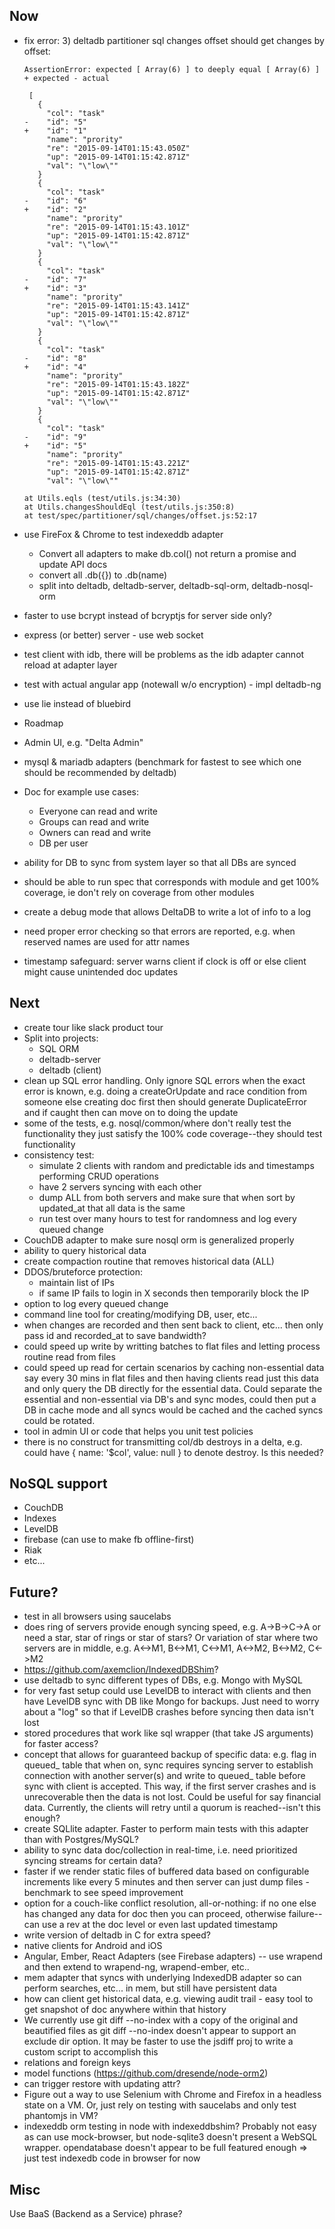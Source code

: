 Now
---
- fix error:
  3) deltadb partitioner sql changes offset should get changes by offset:

      AssertionError: expected [ Array(6) ] to deeply equal [ Array(6) ]
      + expected - actual

       [
         {
           "col": "task"
      -    "id": "5"
      +    "id": "1"
           "name": "prority"
           "re": "2015-09-14T01:15:43.050Z"
           "up": "2015-09-14T01:15:42.871Z"
           "val": "\"low\""
         }
         {
           "col": "task"
      -    "id": "6"
      +    "id": "2"
           "name": "prority"
           "re": "2015-09-14T01:15:43.101Z"
           "up": "2015-09-14T01:15:42.871Z"
           "val": "\"low\""
         }
         {
           "col": "task"
      -    "id": "7"
      +    "id": "3"
           "name": "prority"
           "re": "2015-09-14T01:15:43.141Z"
           "up": "2015-09-14T01:15:42.871Z"
           "val": "\"low\""
         }
         {
           "col": "task"
      -    "id": "8"
      +    "id": "4"
           "name": "prority"
           "re": "2015-09-14T01:15:43.182Z"
           "up": "2015-09-14T01:15:42.871Z"
           "val": "\"low\""
         }
         {
           "col": "task"
      -    "id": "9"
      +    "id": "5"
           "name": "prority"
           "re": "2015-09-14T01:15:43.221Z"
           "up": "2015-09-14T01:15:42.871Z"
           "val": "\"low\""
      
      at Utils.eqls (test/utils.js:34:30)
      at Utils.changesShouldEql (test/utils.js:350:8)
      at test/spec/partitioner/sql/changes/offset.js:52:17
- use FireFox & Chrome to test indexeddb adapter
	- Convert all adapters to make db.col() not return a promise and update API docs
	- convert all .db({}) to .db(name)
	- split into deltadb, deltadb-server, deltadb-sql-orm, deltadb-nosql-orm
- faster to use bcrypt instead of bcryptjs for server side only?
- express (or better) server - use web socket
- test client with idb, there will be problems as the idb adapter cannot reload at adapter layer
- test with actual angular app (notewall w/o encryption) - impl deltadb-ng
- use lie instead of bluebird
- Roadmap
- Admin UI, e.g. "Delta Admin"
- mysql & mariadb adapters (benchmark for fastest to see which one should be recommended by deltadb)
- Doc for example use cases:
	- Everyone can read and write
	- Groups can read and write
	- Owners can read and write
	- DB per user
- ability for DB to sync from system layer so that all DBs are synced
- should be able to run spec that corresponds with module and get 100% coverage, ie don't rely on coverage from other modules
- create a debug mode that allows DeltaDB to write a lot of info to a log
- need proper error checking so that errors are reported, e.g. when reserved names are used for attr names
- timestamp safeguard: server warns client if clock is off or else client might cause unintended doc updates

Next
---
- create tour like slack product tour
- Split into projects:
	- SQL ORM
	- deltadb-server
	- deltadb (client)
- clean up SQL error handling. Only ignore SQL errors when the exact error is known, e.g. doing a createOrUpdate and race condition from someone else creating doc first then should generate DuplicateError and if caught then can move on to doing the update
- some of the tests, e.g. nosql/common/where don't really test the functionality they just satisfy the 100% code coverage--they should test functionality
- consistency test:
	- simulate 2 clients with random and predictable ids and timestamps performing CRUD operations
	- have 2 servers syncing with each other
	- dump ALL from both servers and make sure that when sort by updated_at that all data is the same
	- run test over many hours to test for randomness and log every queued change
- CouchDB adapter to make sure nosql orm is generalized properly 
- ability to query historical data
- create compaction routine that removes historical data (ALL)
- DDOS/bruteforce protection:
	- maintain list of IPs
	- if same IP fails to login in X seconds then temporarily block the IP
- option to log every queued change
- command line tool for creating/modifying DB, user, etc...
- when changes are recorded and then sent back to client, etc... then only pass id and recorded_at to save bandwidth?
- could speed up write by writting batches to flat files and letting process routine read from files
- could speed up read for certain scenarios by caching non-essential data say every 30 mins in flat files and then having clients read just this data and only query the DB directly for the essential data. Could separate the essential and non-essential via DB's and sync modes, could then put a DB in cache mode and all syncs would be cached and the cached syncs could be rotated.
- tool in admin UI or code that helps you unit test policies
- there is no construct for transmitting col/db destroys in a delta, e.g. could have { name: '$col', value: null } to denote destroy. Is this needed?

NoSQL support
---
- CouchDB
- Indexes
- LevelDB
- firebase (can use to make fb offline-first)
- Riak
- etc...

Future?
---
- test in all browsers using saucelabs
- does ring of servers provide enough syncing speed, e.g. A->B->C->A or need a star, star of rings or star of stars? Or variation of star where two servers are in middle, e.g. A<->M1, B<->M1, C<->M1, A<->M2, B<->M2, C<->M2
- https://github.com/axemclion/IndexedDBShim?
- use deltadb to sync different types of DBs, e.g. Mongo with MySQL
- for very fast setup could use LevelDB to interact with clients and then have LevelDB sync with DB like Mongo for backups. Just need to worry about a "log" so that if LevelDB crashes before syncing then data isn't lost
- stored procedures that work like sql wrapper (that take JS arguments) for faster access?
- concept that allows for guaranteed backup of specific data: e.g. flag in queued_ table that when on, sync requires syncing server to establish connection with another server(s) and write to queued_ table before sync with client is accepted. This way, if the first server crashes and is unrecoverable then the data is not lost. Could be useful for say financial data. Currently, the clients will retry until a quorum is reached--isn't this enough?
- create SQLlite adapter. Faster to perform main tests with this adapter than with Postgres/MySQL?
- ability to sync data doc/collection in real-time, i.e. need prioritized syncing streams for certain data?
- faster if we render static files of buffered data based on configurable increments like every 5 minutes and then server can just dump files - benchmark to see speed improvement
- option for a couch-like conflict resolution, all-or-nothing: if no one else has changed any data for doc then you can proceed, otherwise failure--can use a rev at the doc level or even last updated timestamp
- write version of deltadb in C for extra speed?
- native clients for Android and iOS
- Angular, Ember, React Adapters (see Firebase adapters) -- use wrapend and then extend to wrapend-ng, wrapend-ember, etc..
- mem adapter that syncs with underlying IndexedDB adapter so can perform searches, etc... in mem, but still have persistent data
- how can client get historical data, e.g. viewing audit trail - easy tool to get snapshot of doc anywhere within that history
- We currently use git diff --no-index with a copy of the original and beautified files as git diff --no-index doesn't appear to support an exclude dir option. It may be faster to use the jsdiff proj to write a custom script to accomplish this
- relations and foreign keys
- model functions (https://github.com/dresende/node-orm2)
- can trigger restore with updating attr?
- Figure out a way to use Selenium with Chrome and Firefox in a headless state on a VM. Or, just rely on testing with saucelabs and only test phantomjs in VM?
- indexeddb orm testing in node with indexeddbshim? Probably not easy as can use mock-browser, but node-sqlite3 doesn't present a WebSQL wrapper. opendatabase doesn't appear to be full featured enough => just test indexedb code in browser for now


Misc
---
Use BaaS (Backend as a Service) phrase?

